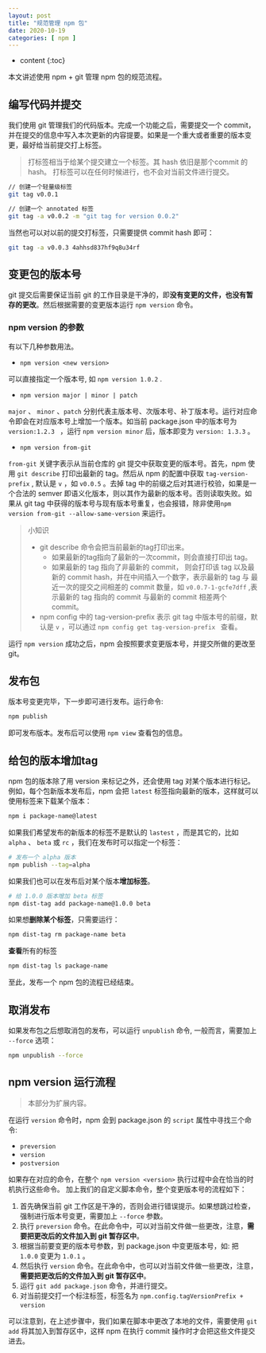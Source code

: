 ```yaml
---
layout: post
title: "规范管理 npm 包"
date: 2020-10-19
categories: [ npm ]
---
```


* content
{:toc}

本文讲述使用 npm + git 管理 npm 包的规范流程。

<!-- more -->

## 编写代码并提交
我们使用 git 管理我们的代码版本。完成一个功能之后，需要提交一个 commit，并在提交的信息中写入本次更新的内容提要。如果是一个重大或者重要的版本变更，最好给当前提交打上标签。
> 打标签相当于给某个提交建立一个标签。其 hash 依旧是那个commit 的 hash。
> 打标签可以在任何时候进行，也不会对当前文件进行提交。

```bash
// 创建一个轻量级标签
git tag v0.0.1

// 创建一个 annotated 标签
git tag -a v0.0.2 -m "git tag for version 0.0.2"
```
当然也可以对以前的提交打标签，只需要提供 commit hash 即可：
```bash
git tag -a v0.0.3 4ahhsd837hf9q8u34rf
```
## 变更包的版本号
git 提交后需要保证当前 git 的工作目录是干净的，即**没有变更的文件，也没有暂存的更改**。然后根据需要的变更版本运行 `npm version` 命令。

### npm version 的参数
有以下几种参数用法。

- `npm version <new version>`

可以直接指定一个版本号, 如 `npm version 1.0.2` .

- `npm version major | minor | patch`

`major` 、 `minor` 、`patch` 分别代表主版本号、次版本号、补丁版本号。运行对应命令即会在对应版本号上增加一个版本。如当前 package.json 中的版本号为 `version:1.2.3 ` ，运行 `npm version minor` 后，版本即变为 `version: 1.3.3` 。

- `npm version from-git`

`from-git` 关键字表示从当前仓库的 git 提交中获取变更的版本号。首先，npm 使用 `git describe` 打印出最新的 tag。然后从 npm 的配置中获取 `tag-version-prefix` , 默认是 `v` ，如 `v0.0.5` 。去掉 tag 中的前缀之后对其进行校验，如果是一个合法的 semver 即语义化版本，则以其作为最新的版本号。否则读取失败。如果从 git tag 中获得的版本号与现有版本号重复，也会报错，除非使用`npm version from-git --allow-same-version` 来运行。

> 小知识
> - git describe 命令会把当前最新的tag打印出来。
>    - 如果最新的tag指向了最新的一次commit，则会直接打印出 tag。
>    - 如果最新的 tag 指向了非最新的 commit， 则会打印该 tag 以及最新的 commit hash，并在中间插入一个数字，表示最新的 tag 与 最近一次的提交之间相差的 commit 数量，如 `v0.0.7-1-gcfe7dff` ,表示最新的 tag 指向的 commit 与最新的 commit 相差两个 commit。
> - npm config 中的 tag-version-prefix 表示 git tag 中版本号的前缀，默认是 `v` ，可以通过 `npm config get tag-version-prefix ` 查看。

运行 `npm version` 成功之后，npm 会按照要求变更版本号，并提交所做的更改至 git。


## 发布包
版本号变更完毕，下一步即可进行发布。运行命令:
```bash
npm publish
```
即可发布版本。发布后可以使用 `npm view` 查看包的信息。


## 给包的版本增加tag
npm 包的版本除了用 version 来标记之外，还会使用 tag 对某个版本进行标记。例如，每个包新版本发布后，npm 会把 `latest` 标签指向最新的版本，这样就可以使用标签来下载某个版本：
```bash
npm i package-name@latest
```
如果我们希望发布的新版本的标签不是默认的 `lastest` ，而是其它的，比如 `alpha` 、 `beta` 或 `rc` ，我们在发布时可以指定一个标签：
```bash
# 发布一个 alpha 版本
npm publish --tag=alpha
```

如果我们也可以在发布后对某个版本**增加标签**。
```bash
# 给 1.0.0 版本增加 beta 标签
npm dist-tag add package-name@1.0.0 beta
```

如果想**删除某个标签**，只需要运行：
```bash
npm dist-tag rm package-name beta
```

**查看**所有的标签
```bash
npm dist-tag ls package-name
```

至此，发布一个 npm 包的流程已经结束。


## 取消发布
如果发布包之后想取消包的发布，可以运行 `unpublish` 命令, 一般而言，需要加上 `--force` 选项：
```bash
npm unpublish --force
```

## npm version 运行流程
> 本部分为扩展内容。

在运行 `version` 命令时，npm 会到 package.json 的 `script` 属性中寻找三个命令:

- `preversion`
- `version`
- `postversion`

如果存在对应的命令，在整个 `npm version <version>` 执行过程中会在恰当的时机执行这些命令。
加上我们的自定义脚本命令，整个变更版本号的流程如下：

1. 首先确保当前 git 工作区是干净的，否则会进行错误提示。如果想跳过检查，强制进行版本号变更，需要加上 `--force` 参数。
1. 执行 `preversion` 命令。在此命令中，可以对当前文件做一些更改，注意，**需要把更改后的文件加入到 git 暂存区中**。
1. 根据当前要变更的版本号参数，到 package.json 中变更版本号，如: 把 `1.0.0` 变更为 `1.0.1` 。
1. 然后执行 `version` 命令。在此命令中，也可以对当前文件做一些更改，注意，**需要把更改后的文件加入到 git 暂存区中**。
1. 运行 `git add package.json` 命令，并进行提交。
1. 对当前提交打一个标注标签，标签名为 `npm.config.tagVersionPrefix + version` 


可以注意到，在上述步骤中，我们如果在脚本中更改了本地的文件，需要使用 `git add` 将其加入到暂存区中，这样 npm 在执行 commit 操作时才会把这些文件提交进去。

